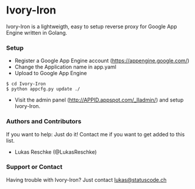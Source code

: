 # Ivory-Iron
Ivory-Iron is a lightweigth, easy to setup reverse proxy for Google App Engine written in Golang.

### Setup
* Register a Google App Engine account (https://appengine.google.com/)
* Change the Application name in app.yaml
* Upload to Google App Engine
```
$ cd Ivory-Iron
$ python appcfg.py update ./
```
* Visit the admin panel (http://APPID.appspot.com/_IIadmin/) and setup Ivory-Iron.

### Authors and Contributors
If you want to help: Just do it! Contact me if you want to get added to this list.
* Lukas Reschke (@LukasReschke)

### Support or Contact
Having trouble with Ivory-Iron? Just contact lukas@statuscode.ch